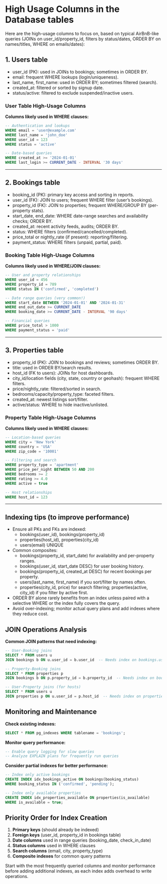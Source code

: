 # High Usage Columns in the Database tables
Here are the high-usage columns to focus on, based on typical AirBnB-like queries (JOINs on user_id/property_id, filters by status/dates, ORDER BY on names/titles, WHERE on emails/dates):

## 1. Users table

- user_id (PK): used in JOINs to bookings; sometimes in ORDER BY.
- email: frequent WHERE lookups (login/uniqueness).
- last_name, first_name: used in ORDER BY; sometimes filtered (search).
- created_at: filtered or sorted by signup date.
- status/active: filtered to exclude suspended/inactive users.

### User Table High-Usage Columns

**Columns likely used in WHERE clauses:**
```sql
-- Authentication and lookups
WHERE email = 'user@example.com'
WHERE last_name = 'john_doe'
WHERE user_id = 123
WHERE status = 'active'

-- Date-based queries
WHERE created_at >= '2024-01-01'
WHERE last_login >= CURRENT_DATE - INTERVAL '30 days'
```

--- 
## 2. Bookings table

- booking_id (PK): primary key access and sorting in reports.
- user_id (FK): JOIN to users; frequent WHERE filter (user’s bookings).
- property_id (FK): JOIN to properties; frequent WHERE/GROUP BY (per-property stats).
- start_date, end_date: WHERE date-range searches and availability checks; ORDER BY.
- created_at: recent activity feeds, audits; ORDER BY.
- status: WHERE filters (confirmed/cancelled/completed).
- price_total or nightly_rate (if present): reporting/filtering.
- payment_status: WHERE filters (unpaid, partial, paid).

### Booking Table High-Usage Columns

**Columns likely used in WHERE/JOIN clauses:**
```sql
-- User and property relationships
WHERE user_id = 456
WHERE property_id = 789
WHERE status IN ('confirmed', 'completed')

-- Date range queries (very common!)
WHERE start_date BETWEEN '2024-01-01' AND '2024-01-31'
WHERE end_out_date >= CURRENT_DATE
WHERE booking_date >= CURRENT_DATE - INTERVAL '90 days'

-- Financial queries
WHERE price_total > 1000
WHERE payment_status = 'paid'
```

---
## 3. Properties table

- property_id (PK): JOIN to bookings and reviews; sometimes ORDER BY.
- title: used in ORDER BY/search results.
- host_id (FK to users): JOINs for host dashboards.
- city_id/location fields (city, state, country or geohash): frequent WHERE filters.
- price/nightly_rate: filtered/sorted in search.
- bedrooms/capacity/property_type: faceted filters.
- created_at: newest listings sort/filter.
- active/status: WHERE to hide inactive/unlisted.

### Property Table High-Usage Columns

**Columns likely used in WHERE clauses:**
```sql
-- Location-based queries
WHERE city = 'New York'
WHERE country = 'USA'
WHERE zip_code = '10001'

-- Filtering and search
WHERE property_type = 'apartment'
WHERE price_per_night BETWEEN 50 AND 200
WHERE bedrooms >= 2
WHERE rating >= 4.0
WHERE active = true

-- Host relationships
WHERE host_id = 123
```

---
## Indexing tips (to improve performance)

- Ensure all PKs and FKs are indexed:
  - bookings(user_id), bookings(property_id)
  - properties(host_id), properties(city_id)
  - users(email) UNIQUE
- Common composites:
  - bookings(property_id, start_date) for availability and per-property ranges.
  - bookings(user_id, start_date DESC) for user booking history.
  - bookings(property_id, created_at DESC) for recent bookings per property.
  - users(last_name, first_name) if you sort/filter by names often.
  - properties(city_id, price) for search filtering; properties(active, city_id) if you filter by active first.
- ORDER BY alone rarely benefits from an index unless paired with a selective WHERE or the index fully covers the query.
- Avoid over-indexing; monitor actual query plans and add indexes where they reduce cost.


## JOIN Operations Analysis

**Common JOIN patterns that need indexing:**
```sql
-- User-Booking joins
SELECT * FROM users u
JOIN bookings b ON u.user_id = b.user_id  -- Needs index on bookings.user_id

-- Property-Booking joins  
SELECT * FROM properties p
JOIN bookings b ON p.property_id = b.property_id  -- Needs index on bookings.property_id

-- User-Property joins (for hosts)
SELECT * FROM users u
JOIN properties p ON u.user_id = p.host_id  -- Needs index on properties.host_id
```

## Monitoring and Maintenance

**Check existing indexes:**
```sql
SELECT * FROM pg_indexes WHERE tablename = 'bookings';
```

**Monitor query performance:**
```sql
-- Enable query logging for slow queries
-- Analyze EXPLAIN plans for frequently run queries
```

**Consider partial indexes for better performance:**
```sql
-- Index only active bookings
CREATE INDEX idx_bookings_active ON bookings(booking_status) 
WHERE booking_status IN ('confirmed', 'pending');

-- Index only available properties  
CREATE INDEX idx_properties_available ON properties(is_available) 
WHERE is_available = true;
```

## Priority Order for Index Creation

1. **Primary keys** (should already be indexed)
2. **Foreign keys** (user_id, property_id in bookings table)
3. **Date columns** used in range queries (booking_date, check_in_date)
4. **Status columns** used in WHERE clauses
5. **Search columns** (email, city, property_type)
6. **Composite indexes** for common query patterns

Start with the most frequently queried columns and monitor performance before adding additional indexes, as each index adds overhead to write operations.
